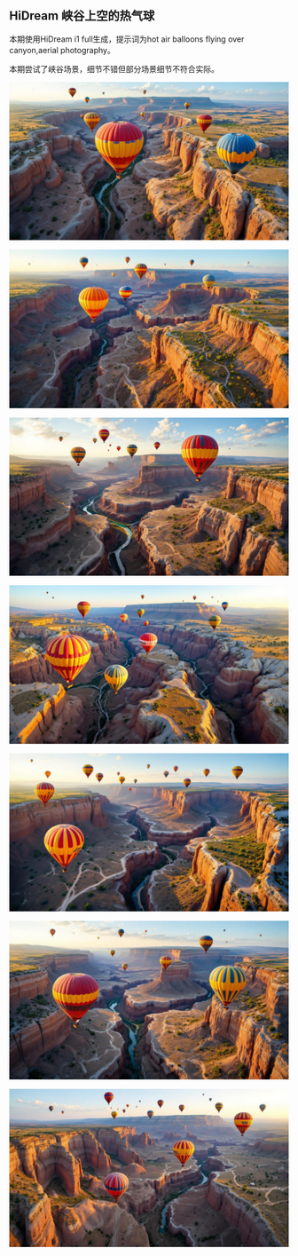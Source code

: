 ## HiDream 峡谷上空的热气球

本期使用HiDream i1 full生成，提示词为hot air balloons flying over canyon,aerial photography。

本期尝试了峡谷场景，细节不错但部分场景细节不符合实际。

![ComfyUI_00002_.jpg](https://github.com/Willian7004/media-blog/blob/main/files/202505/2025050908/ComfyUI_00002_.jpg?raw=true)

![ComfyUI_00003_.jpg](https://github.com/Willian7004/media-blog/blob/main/files/202505/2025050908/ComfyUI_00003_.jpg?raw=true)

![ComfyUI_00004_.jpg](https://github.com/Willian7004/media-blog/blob/main/files/202505/2025050908/ComfyUI_00004_.jpg?raw=true)

![ComfyUI_00006_.jpg](https://github.com/Willian7004/media-blog/blob/main/files/202505/2025050908/ComfyUI_00006_.jpg?raw=true)

![ComfyUI_00008_.jpg](https://github.com/Willian7004/media-blog/blob/main/files/202505/2025050908/ComfyUI_00008_.jpg?raw=true)

![ComfyUI_00009_.jpg](https://github.com/Willian7004/media-blog/blob/main/files/202505/2025050908/ComfyUI_00009_.jpg?raw=true)

![ComfyUI_00010_.jpg](https://github.com/Willian7004/media-blog/blob/main/files/202505/2025050908/ComfyUI_00010_.jpg?raw=true)
